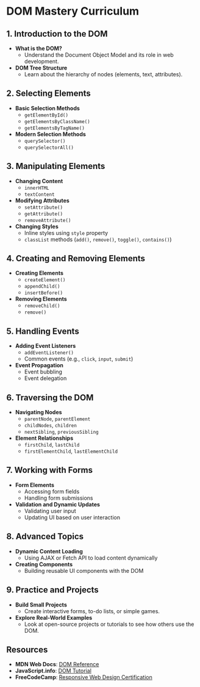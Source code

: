 # DOM Mastery Curriculum

## 1. Introduction to the DOM

- **What is the DOM?**
  - Understand the Document Object Model and its role in web development.
- **DOM Tree Structure**
  - Learn about the hierarchy of nodes (elements, text, attributes).

## 2. Selecting Elements

- **Basic Selection Methods**
  - `getElementById()`
  - `getElementsByClassName()`
  - `getElementsByTagName()`
- **Modern Selection Methods**
  - `querySelector()`
  - `querySelectorAll()`

## 3. Manipulating Elements

- **Changing Content**
  - `innerHTML`
  - `textContent`
- **Modifying Attributes**
  - `setAttribute()`
  - `getAttribute()`
  - `removeAttribute()`
- **Changing Styles**
  - Inline styles using `style` property
  - `classList` methods (`add()`, `remove()`, `toggle()`, `contains()`)

## 4. Creating and Removing Elements

- **Creating Elements**
  - `createElement()`
  - `appendChild()`
  - `insertBefore()`
- **Removing Elements**
  - `removeChild()`
  - `remove()`

## 5. Handling Events

- **Adding Event Listeners**
  - `addEventListener()`
  - Common events (e.g., `click`, `input`, `submit`)
- **Event Propagation**
  - Event bubbling
  - Event delegation

## 6. Traversing the DOM

- **Navigating Nodes**
  - `parentNode`, `parentElement`
  - `childNodes`, `children`
  - `nextSibling`, `previousSibling`
- **Element Relationships**
  - `firstChild`, `lastChild`
  - `firstElementChild`, `lastElementChild`

## 7. Working with Forms

- **Form Elements**
  - Accessing form fields
  - Handling form submissions
- **Validation and Dynamic Updates**
  - Validating user input
  - Updating UI based on user interaction

## 8. Advanced Topics

- **Dynamic Content Loading**
  - Using AJAX or Fetch API to load content dynamically
- **Creating Components**
  - Building reusable UI components with the DOM

## 9. Practice and Projects

- **Build Small Projects**
  - Create interactive forms, to-do lists, or simple games.
- **Explore Real-World Examples**
  - Look at open-source projects or tutorials to see how others use the DOM.

## Resources

- **MDN Web Docs**: [DOM Reference](https://developer.mozilla.org/en-US/docs/Web/API/Document_Object_Model)
- **JavaScript.info**: [DOM Tutorial](https://javascript.info/document)
- **FreeCodeCamp**: [Responsive Web Design Certification](https://www.freecodecamp.org/learn/responsive-web-design/)
